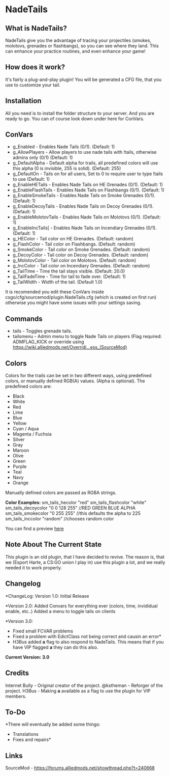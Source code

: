 # NadeTails
## What is NadeTails?

NadeTails give you the advantage of tracing your projectiles (smokes, molotovs, grenades or flashbangs), so you can see where they land. This can enhance your practice routines, and even enhance your game!

## How does it work?

It's fairly a plug-and-play plugin! You will be generated a CFG file, that you use to customize your tail.

## Installation

All you need is to install the folder structure to your server. And you are ready to go. You can of course look down under here for ConVars.

## ConVars

* g_Enabled - Enables Nade Tails (0/1). (Default: 1)
* g_AllowPlayers - Allow players to use nade tails with !tails, otherwise admins only (0/1) (Default: 1)
* g_DefaultAlpha - Default alpha for trails, all predefined colors will use this alpha (0 is invisible, 255 is solid). (Default: 255)
* g_DefaultOn - Tails on for all users, Set to 0 to require user to type !tails to use (Default: 1)
* g_EnableHETails - Enables Nade Tails on HE Grenades (0/1). (Default: 1)
* g_EnableFlashTails - Enables Nade Tails on Flashbangs (0/1). (Default: 1)
* g_EnableSmokeTails - Enables Nade Tails on Smoke Grenades (0/1). (Default: 1)
* g_EnableDecoyTails - Enables Nade Tails on Decoy Grenades (0/1). (Default: 1)
* g_EnableMolotovTails - Enables Nade Tails on Molotovs (0/1). (Default: 1)
* g_EnableIncTails[ - Enables Nade Tails on Incendiary Grenades (0/1). (Default: 1)
* g_HEColor - Tail color on HE Grenades. (Default: random)
* g_FlashColor - Tail color on Flashbangs. (Default: random)
* g_SmokeColor - Tail color on Smoke Grenades. (Default: random)
* g_DecoyColor - Tail color on Decoy Grenades. (Default: random)
* g_MolotovColor - Tail color on Molotovs. (Default: random)
* g_IncColor - Tail color on Incendiary Grenades. (Default: random)
* g_TailTime - Time the tail stays visible. (Default: 20.0)
* g_TailFadeTime - Time for tail to fade over. (Default: 1)
* g_TailWidth - Width of the tail. (Default 1.0)

It is recomended you edit these ConVars inside csgo/cfg/sourcemod/plugin.NadeTails.cfg (which is created on first run) otherwise you might have some issues with your settings saving.

## Commands

* tails - Toggles grenade tails.
* tailsmenu - Admin menu to toggle Nade Tails on players (Flag required: ADMFLAG_KICK or override using https://wiki.alliedmods.net/Overridi...ess_(SourceMod)

## Colors

Colors for the trails can be set in two different ways, using predefined colors, or manually defined RGB(A) values. (Alpha is optional).
The predefined colors are:

* Black
* White
* Red
* Lime
* Blue
* Yellow
* Cyan / Aqua
* Magenta / Fuchsia
* Silver
* Gray
* Maroon
* Olive
* Green
* Purple
* Teal
* Navy
* Orange

Manually defined colors are passed as RGBA strings.

**Color Examples:**
sm_tails_hecolor "red"
sm_tails_flashcolor "white"
sm_tails_decoycolor "0 0 128 255" //RED GREEN BLUE ALPHA
sm_tails_smokecolor "0 255 255" //this defaults the alpha to 225
sm_tails_inccolor "random" //chooses random color

You can find a preview [here](https://i.imgur.com/MJXEcna.png)

## Note About The Current State

This plugin is an old plugin, that I have decided to revive. The reason is, that we (Esport Harte, a CS:GO union I play in) use this plugin a lot, and we really needed it to work properly.

## Changelog

*ChangeLog:
Version 1.0:
Initial Release

*Version 2.0:
Added Convars for everything ever (colors, time, invididual enable, etc..)
Added a menu to toggle tails on clients

*Version 3.0:
* Fixed small FCVAR problems
* Fixed a problem with EdictClass not being correct and causin an error*
* H3Bus added **a** flag to also respond to NadeTails. This means that if you have VIP flagged **a** they can do this also.

**Current Version: 3.0**

## Credits

Internet Bully - Original creator of the project.
@kstheman - Reforger of the project.
H3Bus - Making **a** available as a flag to use the plugin for VIP members.


## To-Do

*There will eventually be added some things:

* Translations
* Fixes and repairs*

## Links

SourceMod - https://forums.alliedmods.net/showthread.php?t=240668

